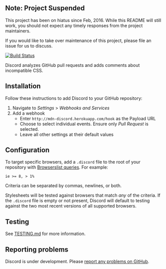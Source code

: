 ## Note: Project Suspended
This project has been on hiatus since Feb, 2016. While this README will still work, you should not expect any timely responses from the project maintainers.

If you would like to take over maintenance of this project, please file an issue for us to discuss.

[![Build Status](https://travis-ci.org/mdn/discord.svg?branch=master)](https://travis-ci.org/mdn/discord)

Discord analyzes GitHub pull requests and adds comments about incompatible CSS.

## Installation

Follow these instructions to add Discord to your GitHub repository:

1. Navigate to *Settings* > *Webhooks and Services*
2. Add a webhook
    * Enter `http://mdn-discord.herokuapp.com/hook` as the Payload URL
    * Choose to select individual events. Ensure only *Pull Request* is
      selected.
    * Leave all other settings at their default values

## Configuration

To target specific browsers, add a `.discord` file to the root of your
repository with [Browserslist queries](https://github.com/ai/browserslist#queries).
For example:

`ie >= 8, > 1%`

Criteria can be separated by commas, newlines, or both.

Stylesheets will be tested against browsers that match *any* of the criteria.
If the `.discord` file is empty or not present, Discord will default to testing
against the two most recent versions of all supported browsers.

## Testing

See [TESTING.md](docs/TESTING.md) for more information.

## Reporting problems

Discord is under development. Please [report any problems on GitHub](https://github.com/mdn/discord/issues).
